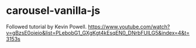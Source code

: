 # carousel-vanilla-js

Followed tutorial by Kevin Powell.
https://www.youtube.com/watch?v=gBzsE0oieio&list=PLebobG1_GXgKgt4kEsqEN0_DNrbFUlLG5&index=4&t=3153s
